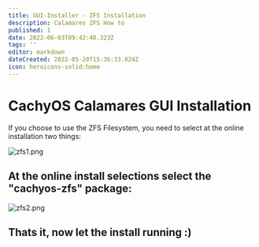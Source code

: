 ```yaml
---
title: GUI-Installer - ZFS Installation
description: Calamares ZFS How to
published: 1
date: 2022-06-03T09:42:40.323Z
tags: ''
editor: markdown
dateCreated: 2022-05-20T15:36:33.024Z
icon: heroicons-solid:home
---
```


# CachyOS Calamares GUI Installation

If you choose to use the ZFS Filesystem, you need to select at the online installation two things:

![zfs1.png](/Images/zfs1.png)
## At the online install selections select the "cachyos-zfs" package:

![zfs2.png](/Images/zfs2.png)


## Thats it, now let the install running :)
